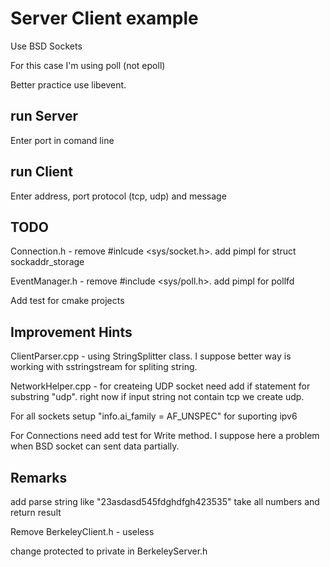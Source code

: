 # Server Client example

Use BSD Sockets

For this case I'm using poll (not epoll)

Better practice use libevent.



## run Server 
Enter port in comand line

## run Client
Enter address, port protocol (tcp, udp) and message

## TODO
Connection.h - remove #inlcude <sys/socket.h>. add pimpl for struct sockaddr_storage 

EventManager.h - remove #include <sys/poll.h>. add pimpl for pollfd

Add test for cmake projects

## Improvement Hints
ClientParser.cpp - using StringSplitter class. I suppose better way is working with sstringstream for spliting string.

NetworkHelper.cpp - for createing UDP socket need add if statement for substring "udp". right now if input string not contain tcp we create 
udp.

For all sockets setup "info.ai_family = AF_UNSPEC" for suporting ipv6

For Connections need add test for Write method. I suppose here a problem when BSD socket can sent data partially.

## Remarks
add parse string like "23asdasd545fdghdfgh423535" take all numbers and return result

Remove BerkeleyClient.h - useless

change protected to private in BerkeleyServer.h

